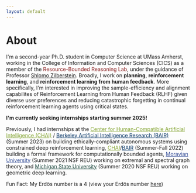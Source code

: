 ```yaml
---
layout: default
---
```


# About

I'm a second-year Ph.D. student in Computer Science at UMass Amherst, working in the College of Information and Computer Sciences (CICS) as a member of the <a style="color: rgb(136, 28, 29)"> Resource-Bounded Reasoning Lab</a>, under the guidance of Professor [Shlomo Zilberstein](https://groups.cs.umass.edu/shlomo/). Broadly, I work on **planning**, **reinforcement learning**, and **reinforcement learning from human feedback**. More specifically, I'm interested in improving the sample-efficiency and alignment capabilites of Reinforcement Learning from Human Feedback (RLHF) given diverse user preferences and reducing catastrophic forgetting in continual reinforcement learning agents using critical states.

**I'm currently seeking internships starting summer 2025!**

Previously, I had internships at the <a href="https://humancompatible.ai/" style="color: rgb(129, 162, 46)">Center for Human-Compatible Artificial Intelligence (CHAI)</a> / <a href="https://bair.berkeley.edu/" style="color: rgb(1, 49, 98)">Berkeley Artificial Intelligence Research (BAIR)</a> (Summer 2023) on building ethically-compliant autonomous systems using constrained deep reinforcement learning, <a href="https://humancompatible.ai/" style="color: rgb(129, 162, 46)"> CHAI</a>/<a href="https://bair.berkeley.edu/" style="color: rgb(1, 49, 98)">BAIR</a>  (Summer-Fall 2022) building a formal framework for computationally bounded agents, <a href="https://lbc.msu.edu/about/suriem.html" style="color: rgb(44, 70, 147)"> Moravian University</a> (Summer 2021 NSF REU) working on extremal and spectral graph theory, and <a href="https://lbc.msu.edu/about/suriem.html" style="color: rgb(25, 69, 59)"> Michigan State University</a> (Summer 2020 NSF REU) working on geometric deep learning.

Fun Fact: My Erd&ouml;s number is a 4 (view your Erd&ouml;s number [here](https://mathscinet.ams.org/mathscinet/freetools/collab-dist))

<!-- ### Inline styles and components
Text can be **bold**, _italic_, or ~~strikethrough~~.

[Link to another page](./another-page.html).

There should be whitespace between paragraphs.

There should be whitespace between paragraphs. We recommend including a README, or a file with information about your project. -->